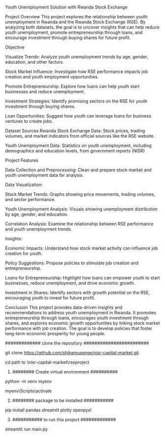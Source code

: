 Youth Unemployment Solution with Rwanda Stock Exchange


Project Overview
This project explores the relationship between youth unemployment in Rwanda and the Rwanda Stock Exchange (RSE). By analyzing both datasets, the goal is to uncover insights that can help reduce youth unemployment, promote entrepreneurship through loans, and encourage investment through buying shares for future profit.

Objective

Visualize Trends: Analyze youth unemployment trends by age, gender, education, and other factors.

Stock Market Influence: Investigate how RSE performance impacts job creation and youth employment opportunities.

Promote Entrepreneurship: Explore how loans can help youth start businesses and reduce unemployment.

Investment Strategies: Identify promising sectors on the RSE for youth investment through buying shares.

Loan Opportunities: Suggest how youth can leverage loans for business ventures to create jobs.


Dataset Sources
Rwanda Stock Exchange Data: Stock prices, trading volumes, and market indicators from official sources like the RSE website.

Youth Unemployment Data: Statistics on youth unemployment, including demographics and education levels, from government reports (NISR)

Project Features

Data Collection and Preprocessing: Clean and prepare stock market and youth unemployment data for analysis.

Data Visualization:

Stock Market Trends: Graphs showing price movements, trading volumes, and sector performance.

Youth Unemployment Analysis: Visuals showing unemployment distribution by age, gender, and education.

Correlation Analysis: Examine the relationship between RSE performance and youth unemployment trends.

Insights:

Economic Impacts: Understand how stock market activity can influence job creation for youth.

Policy Suggestions: Propose policies to stimulate job creation and entrepreneurship.

Loans for Entrepreneurship: Highlight how loans can empower youth to start businesses, reduce unemployment, and drive economic growth.

Investment in Shares: Identify sectors with growth potential on the RSE, encouraging youth to invest for future profit.


Conclusion
This project provides data-driven insights and recommendations to address youth unemployment in Rwanda. It promotes entrepreneurship through loans, encourages youth investment through shares, and explores economic growth opportunities by linking stock market performance with job creation. The goal is to develop policies that foster long-term economic prosperity for young people.


############# clone the repository ########################

git clone  https://github.com/shikamusenge/nisr-capital-market.git

cd path to \nisr-capital-market\rseproject


1) ######## Create virtual environment ##########

python -m venv myenv

myenv\Scripts\activate





2) ######## package to be installed ###########

pip install pandas streamlit plotly openpyxl


3) ########### to run this project #############
 
streamlit run main.py

